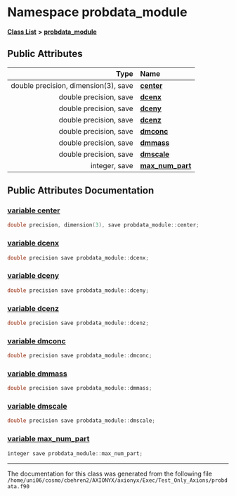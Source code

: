 
# Namespace probdata\_module


[**Class List**](annotated.md) **>** [**probdata\_module**](namespaceprobdata__module.md)


















## Public Attributes

| Type | Name |
| ---: | :--- |
|  double precision, dimension(3), save | [**center**](namespaceprobdata__module.md#variable-center)  <br> |
|  double precision, save | [**dcenx**](namespaceprobdata__module.md#variable-dcenx)  <br> |
|  double precision, save | [**dceny**](namespaceprobdata__module.md#variable-dceny)  <br> |
|  double precision, save | [**dcenz**](namespaceprobdata__module.md#variable-dcenz)  <br> |
|  double precision, save | [**dmconc**](namespaceprobdata__module.md#variable-dmconc)  <br> |
|  double precision, save | [**dmmass**](namespaceprobdata__module.md#variable-dmmass)  <br> |
|  double precision, save | [**dmscale**](namespaceprobdata__module.md#variable-dmscale)  <br> |
|  integer, save | [**max\_num\_part**](namespaceprobdata__module.md#variable-max-num-part)  <br> |










## Public Attributes Documentation


### <a href="#variable-center" id="variable-center">variable center </a>


```cpp
double precision, dimension(3), save probdata_module::center;
```



### <a href="#variable-dcenx" id="variable-dcenx">variable dcenx </a>


```cpp
double precision save probdata_module::dcenx;
```



### <a href="#variable-dceny" id="variable-dceny">variable dceny </a>


```cpp
double precision save probdata_module::dceny;
```



### <a href="#variable-dcenz" id="variable-dcenz">variable dcenz </a>


```cpp
double precision save probdata_module::dcenz;
```



### <a href="#variable-dmconc" id="variable-dmconc">variable dmconc </a>


```cpp
double precision save probdata_module::dmconc;
```



### <a href="#variable-dmmass" id="variable-dmmass">variable dmmass </a>


```cpp
double precision save probdata_module::dmmass;
```



### <a href="#variable-dmscale" id="variable-dmscale">variable dmscale </a>


```cpp
double precision save probdata_module::dmscale;
```



### <a href="#variable-max-num-part" id="variable-max-num-part">variable max\_num\_part </a>


```cpp
integer save probdata_module::max_num_part;
```



------------------------------
The documentation for this class was generated from the following file `/home/uni06/cosmo/cbehren2/AXIONYX/axionyx/Exec/Test_Only_Axions/probdata.f90`